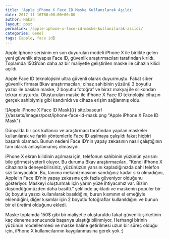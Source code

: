 ```yaml
---
title: 'Apple iPhone X Face ID Maske Kullanılarak Aşıldı'
date: 2017-11-16T00:00:00+00:00
author: Hakan
layout: post
permalink: /apple-iphone-x-face-id-maske-kullanilarak-asildi/
categories: Genel
tags: [apple, face id]
---
```

Apple Iphone serisinin en son duyurulan modeli iPhone X ile birlikte gelen yeni güvenlik altyapısı Face ID, güvenlik araştırmacıları tarafından kırıldı. Toplamda 150$’dan daha az bir maliyetle geliştirilen maske ile cihazın kilidi açıldı.

Apple Face ID teknolojisini ultra güvenli olarak duyurmuştu. Fakat siber güvenlik firması Bkav araştırmacıları; cihaz sahibinin yüzünü 3 boyutlu yazıcı ile basılan maske, 2 boyutlu fotoğraf ve biraz makyaj ile silikondan tekrar oluşturdu. Oluşturulan maske ile iPhone X Face ID teknolojisi cihazın gerçek sahibiymiş gibi kandırıldı ve cihaza erişim sağlanmış oldu.

![Apple iPhone X Face ID Mask]({{ site.baseurl }}/assets/images/post/iphone-face-id-mask.png "Apple iPhone X Face ID Mask")

Dünya’da bir çok kullanıcı ve araştırmacı tarafından yapılan maskeler kullanılarak ve farklı yöntemlerle Face ID aşılmaya çalışıldı fakat hiçbiri başarılı olamadı. Bunun nedeni Face ID’nin yapay zekasının nasıl çalıştığının tam olarak anlaşılamamış olmasıydı.

iPhone X ekran kilidinin açılması için, telefonun sahibinin yüzünün yarısını bile görmesi yeterli oluyor. Bu durumu Bkav araştırmacıları, “Kendi iPhone X cihazınızla deneyebilirsiniz, yüzünüzün yarısını kapladığınızda dahi telefon sizi tanıyacaktır. Bu, tanıma mekanizmasının sandığınız kadar sıkı olmadığını, Apple’ın Face ID’nin yapay zekasına çok fazla güveniyor olduğunu gösteriyor. Maskeyi oluşturmak için yarım yüze ihtiyacımız var. Bizim düşündüğümüzden daha basitti.” şeklinde açıkladı ve maskenin popüler bir üç boyutlu yazıcı kullanılarak basıldığını, burun kısmının el emeğiyle eklendiğini, diğer kısımlar için 2 boyutlu fotoğraflar kullanıldığını ve bunun bir el üretimi olduğunu ekledi.

Maske toplamda 150$ gibi bir maliyetle oluşturuldu fakat güvenlik şirketinin kaç deneme sonucunda başarıya ulaştığı bilinmiyor. Herhangi birinin yüzünün modellenmesi ve maske haline getirilmesi uzun bir süreç olduğu için, iPhone X kullanıcılarının kaygılanmasına gerek yok :)